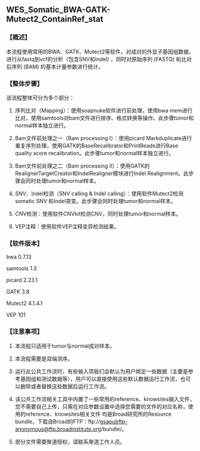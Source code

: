## WES\_Somatic\_BWA-GATK-Mutect2\_ContainRef\_stat

###  【概述】

本流程使用常用的BWA、GATK、Mutect2等软件，对成对的外显子基因组数据，进行从fastq到vcf的分析（包含SNV和Indel) ，同时对原始序列 (FASTQ) 和比对后序列 (BAM) 的基本计量参数进行统计。

### 【整体步骤】

该流程整体可分为多个部分：

1. 序列比对（Mapping）：使用soapnuke软件进行前处理，使用bwa mem进行比对，使用samtools对bam文件进行排序、格式转换等操作。此步骤tumor和normal样本独立进行。

2. Bam文件前处理之一（Bam processing I）：使用picard Markduplicate进行重复序列处理，使用GATK的BaseRecalibrator和PrintReads进行Base quality score recalibration。此步骤tumor和normal样本独立进行。

3. Bam文件前处理之二（Bam processing II）：使用GATK的RealignerTargetCreator和IndelRealigner模块进行Indel Realignment。此步骤会同时处理tumor和normal样本。

4. SNV、Indel检测（SNV calling & Indel calling）：使用软件Mutect2检测somatic SNV 和Indel突变。此步骤会同时处理tumor和normal样本。

5. CNV检测：使用软件CNVkit检测CNV，同时处理tumor和normal样本。

6. VEP注释：使用软件VEP注释变异检测结果。

### 【软件版本】

bwa 0.7.13

samtools 1.3

picard 2.23.1

GATK 3.8

Mutect2 4.1.4.1

VEP 101
### 【注意事项】

1. 本流程只适用于tumor与normal成对样本。

2. 本流程需要是双端测序。

3. 运行此公共工作流时，有些输入项我们会默认为用户绑定一些数据（主要是参考基因组和测试数据等），用户可以直接使用这些默认数据运行工作流，也可以删除或者替换这些数据后运行工作流。

4. 该公共工作流相关工具中内置了一些常用的reference、knowsites输入文件，您不需要自己上传，只需在对应参数设置中选择您需要的文件的对应名称，使用的reference、knowsites相关文件 均是Broad研究所的Resource bundle，下载自Broad的FTP：ftp://gsapubftp-anonymous@ftp.broadinstitute.org/bundle/。

5. 部分文件需要聚道授权，请联系聚道工作人员。
